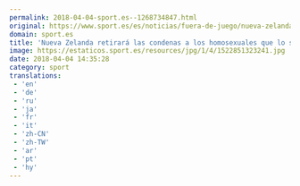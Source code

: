 ```yaml
---
permalink: 2018-04-04-sport.es--1268734847.html
original: https://www.sport.es/es/noticias/fuera-de-juego/nueva-zelanda-retirara-las-condenas-los-homosexuales-que-soliciten-6734351?utm_source=rss-noticias&utm_medium=feed&utm_campaign=fuera-de-juego
domain: sport.es
title: 'Nueva Zelanda retirará las condenas a los homosexuales que lo solicite'
image: https://estaticos.sport.es/resources/jpg/1/4/1522851323241.jpg
date: 2018-04-04 14:35:28
category: sport
translations: 
 - 'en'
 - 'de'
 - 'ru'
 - 'ja'
 - 'fr'
 - 'it'
 - 'zh-CN'
 - 'zh-TW'
 - 'ar'
 - 'pt'
 - 'hy'
---
```


